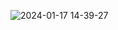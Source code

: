 ![2024-01-17 14-39-27](https://github.com/ibragimov05/tictac-toe-game/assets/147605613/09e62c89-1b47-4acc-b158-1da2e9c19d29)
